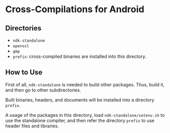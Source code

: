 # Cross-Compilations for Android

## Directories

* `ndk-standalone`
* `openssl`
* `gmp`
* `prefix`: cross-compiled binaries are installed into this directory.

## How to Use

First of all, `ndk-standalone` is needed to build other packages. Thus, build it, and then go to other subdirectories.

Built binaries, headers, and documents will be installed into a directory `prefix`.

A usage of the packages in this directory, load `ndk-standalone/setenv.sh` to use the standalone compiler, and then refer the directory `prefix` to use header files and libraries.
